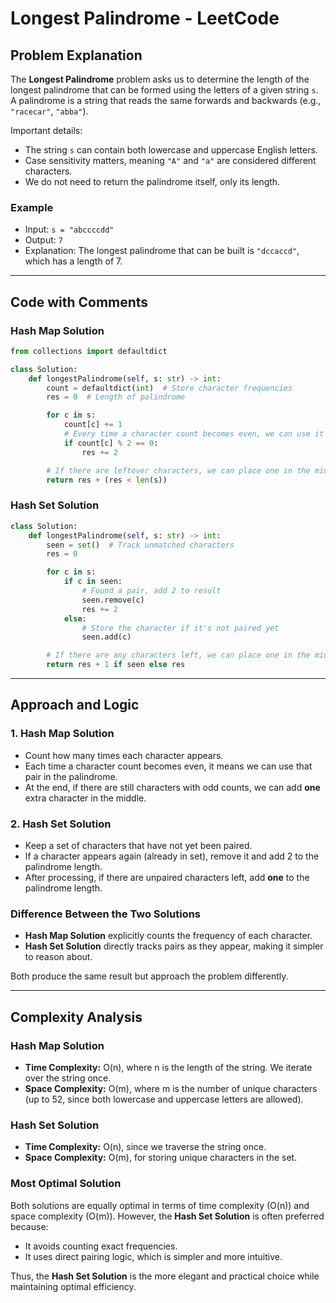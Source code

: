 # Longest Palindrome - LeetCode

## Problem Explanation

The **Longest Palindrome** problem asks us to determine the length of the longest palindrome that can be formed using the letters of a given string `s`. A palindrome is a string that reads the same forwards and backwards (e.g., `"racecar"`, `"abba"`).

Important details:

* The string `s` can contain both lowercase and uppercase English letters.
* Case sensitivity matters, meaning `"A"` and `"a"` are considered different characters.
* We do not need to return the palindrome itself, only its length.

### Example

* Input: `s = "abccccdd"`
* Output: `7`
* Explanation: The longest palindrome that can be built is `"dccaccd"`, which has a length of 7.

---

## Code with Comments

### Hash Map Solution

```python
from collections import defaultdict

class Solution:
    def longestPalindrome(self, s: str) -> int:
        count = defaultdict(int)  # Store character frequencies
        res = 0  # Length of palindrome

        for c in s:
            count[c] += 1
            # Every time a character count becomes even, we can use it in pairs
            if count[c] % 2 == 0:
                res += 2

        # If there are leftover characters, we can place one in the middle
        return res + (res < len(s))
```

### Hash Set Solution

```python
class Solution:
    def longestPalindrome(self, s: str) -> int:
        seen = set()  # Track unmatched characters
        res = 0

        for c in s:
            if c in seen:
                # Found a pair, add 2 to result
                seen.remove(c)
                res += 2
            else:
                # Store the character if it's not paired yet
                seen.add(c)

        # If there are any characters left, we can place one in the middle
        return res + 1 if seen else res
```

---

## Approach and Logic

### 1. Hash Map Solution

* Count how many times each character appears.
* Each time a character count becomes even, it means we can use that pair in the palindrome.
* At the end, if there are still characters with odd counts, we can add **one** extra character in the middle.

### 2. Hash Set Solution

* Keep a set of characters that have not yet been paired.
* If a character appears again (already in set), remove it and add 2 to the palindrome length.
* After processing, if there are unpaired characters left, add **one** to the palindrome length.

### Difference Between the Two Solutions

* **Hash Map Solution** explicitly counts the frequency of each character.
* **Hash Set Solution** directly tracks pairs as they appear, making it simpler to reason about.

Both produce the same result but approach the problem differently.

---

## Complexity Analysis

### Hash Map Solution

* **Time Complexity:** O(n), where n is the length of the string. We iterate over the string once.
* **Space Complexity:** O(m), where m is the number of unique characters (up to 52, since both lowercase and uppercase letters are allowed).

### Hash Set Solution

* **Time Complexity:** O(n), since we traverse the string once.
* **Space Complexity:** O(m), for storing unique characters in the set.

### Most Optimal Solution

Both solutions are equally optimal in terms of time complexity (O(n)) and space complexity (O(m)). However, the **Hash Set Solution** is often preferred because:

* It avoids counting exact frequencies.
* It uses direct pairing logic, which is simpler and more intuitive.

Thus, the **Hash Set Solution** is the more elegant and practical choice while maintaining optimal efficiency.
